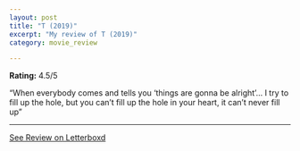 ```yaml
---
layout: post
title: "T (2019)"
excerpt: "My review of T (2019)"
category: movie_review

---
```


**Rating:** 4.5/5

“When everybody comes and tells you ‘things are gonna be alright’... I try to fill up the hole, but you can’t fill up the hole in your heart, it can’t never fill up”

<hr>

[See Review on Letterboxd](https://boxd.it/1GuAjJ)

